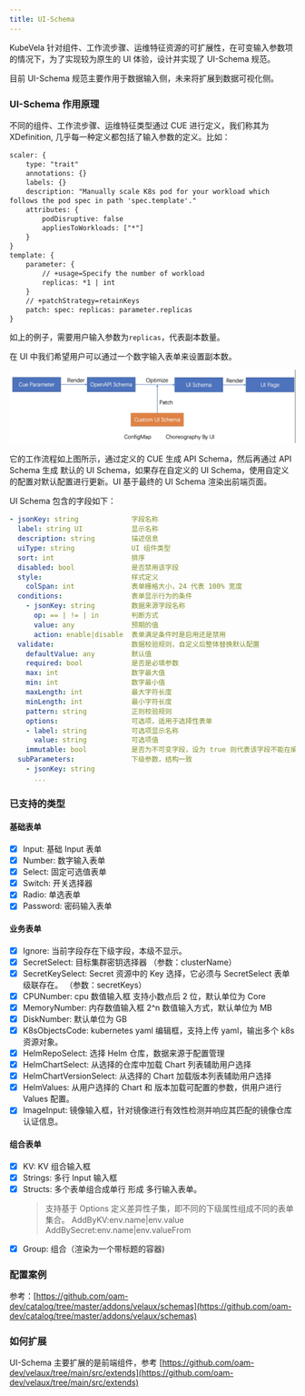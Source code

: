 ```yaml
---
title: UI-Schema
---
```


KubeVela 针对组件、工作流步骤、运维特征资源的可扩展性，在可变输入参数项的情况下，为了实现较为原生的 UI 体验，设计并实现了 UI-Schema 规范。

目前 UI-Schema 规范主要作用于数据输入侧，未来将扩展到数据可视化侧。

### UI-Schema 作用原理

不同的组件、工作流步骤、运维特征类型通过 CUE 进行定义，我们称其为 XDefinition, 几乎每一种定义都包括了输入参数的定义。比如：

```cue
scaler: {
	type: "trait"
	annotations: {}
	labels: {}
	description: "Manually scale K8s pod for your workload which follows the pod spec in path 'spec.template'."
	attributes: {
		podDisruptive: false
		appliesToWorkloads: ["*"]
	}
}
template: {
	parameter: {
		// +usage=Specify the number of workload
		replicas: *1 | int
	}
	// +patchStrategy=retainKeys
	patch: spec: replicas: parameter.replicas
}
```

如上的例子，需要用户输入参数为`replicas`，代表副本数量。

在 UI 中我们希望用户可以通过一个数字输入表单来设置副本数。

![ui schema](../resources/ui-schema.jpg)

它的工作流程如上图所示，通过定义的 CUE 生成 API Schema，然后再通过 API Schema 生成 默认的 UI Schema，如果存在自定义的 UI Schema，使用自定义的配置对默认配置进行更新。UI 基于最终的 UI Schema 渲染出前端页面。

UI Schema 包含的字段如下：

```yaml
- jsonKey: string             字段名称
  label: string UI            显示名称
  description: string         描述信息
  uiType: string              UI 组件类型
  sort: int                   排序
  disabled: bool              是否禁用该字段
  style:                      样式定义
    colSpan: int              表单栅格大小，24 代表 100% 宽度
  conditions:                 表单显示行为的条件
    - jsonKey: string         数据来源字段名称
      op: == | != | in        判断方式
      value: any              预期的值
      action: enable|disable  表单满足条件时是启用还是禁用
  validate:                   数据校验规则，自定义后整体替换默认配置
    defaultValue: any         默认值
    required: bool            是否是必填参数
    max: int                  数字最大值
    min: int                  数字最小值
    maxLength: int            最大字符长度
    minLength: int            最小字符长度
    pattern: string           正则校验规则
    options:                  可选项，适用于选择性表单
    - label: string           可选项显示名称
      value: string           可选项值
    immutable: bool           是否为不可变字段，设为 true 则代表该字段不能在编辑中更改。
  subParameters:              下级参数，结构一致
    - jsonKey: string
      ...
```

### 已支持的类型

#### 基础表单

- [x] Input: 基础 Input 表单
- [x] Number: 数字输入表单
- [x] Select: 固定可选值表单
- [x] Switch: 开关选择器
- [x] Radio: 单选表单
- [x] Password: 密码输入表单

#### 业务表单

- [x] Ignore: 当前字段存在下级字段，本级不显示。
- [x] SecretSelect: 目标集群密钥选择器 （参数：clusterName）
- [x] SecretKeySelect: Secret 资源中的 Key 选择，它必须与 SecretSelect 表单级联存在。 （参数：secretKeys）
- [x] CPUNumber: cpu 数值输入框 支持小数点后 2 位，默认单位为 Core
- [x] MemoryNumber: 内存数值输入框 2^n 数值输入方式，默认单位为 MB
- [x] DiskNumber: 默认单位为 GB
- [x] K8sObjectsCode: kubernetes yaml 编辑框，支持上传 yaml，输出多个 k8s 资源对象。
- [x] HelmRepoSelect: 选择 Helm 仓库，数据来源于配置管理
- [x] HelmChartSelect: 从选择的仓库中加载 Chart 列表辅助用户选择
- [x] HelmChartVersionSelect: 从选择的 Chart 加载版本列表辅助用户选择
- [x] HelmValues: 从用户选择的 Chart 和 版本加载可配置的参数，供用户进行 Values 配置。
- [x] ImageInput: 镜像输入框，针对镜像进行有效性检测并响应其匹配的镜像仓库认证信息。

#### 组合表单

- [x] KV: KV 组合输入框
- [x] Strings: 多行 Input 输入框
- [x] Structs: 多个表单组合成单行 形成 多行输入表单。
  > 支持基于 Options 定义差异性子集，即不同的下级属性组成不同的表单集合。
  > AddByKV:env.name|env.value
  > AddBySecret:env.name|env.valueFrom
- [x] Group: 组合（渲染为一个带标题的容器)

### 配置案例

参考：[https://github.com/oam-dev/catalog/tree/master/addons/velaux/schemas](https://github.com/oam-dev/catalog/tree/master/addons/velaux/schemas)

### 如何扩展

UI-Schema 主要扩展的是前端组件，参考 [https://github.com/oam-dev/velaux/tree/main/src/extends](https://github.com/oam-dev/velaux/tree/main/src/extends)
